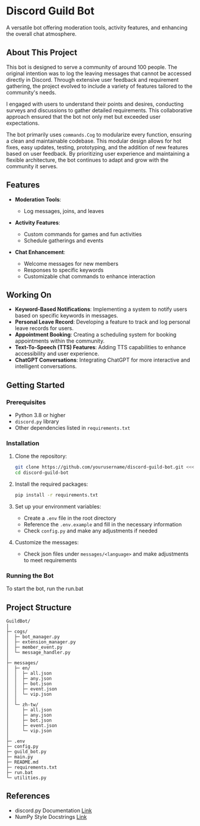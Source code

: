 # Discord Guild Bot
A versatile bot offering moderation tools, activity features, and enhancing the overall chat atmosphere.

## About This Project
This bot is designed to serve a community of around 100 people. The original intention was to log the leaving messages that cannot be accessed directly in Discord. Through extensive user feedback and requirement gathering, the project evolved to include a variety of features tailored to the community's needs.

I engaged with users to understand their points and desires, conducting surveys and discussions to gather detailed requirements. This collaborative approach ensured that the bot not only met but exceeded user expectations.

The bot primarily uses `commands.Cog` to modularize every function, ensuring a clean and maintainable codebase. This modular design allows for hot fixes, easy updates, testing, prototyping, and the addition of new features based on user feedback. By prioritizing user experience and maintaining a flexible architecture, the bot continues to adapt and grow with the community it serves.

## Features
- **Moderation Tools**:
    - Log messages, joins, and leaves

- **Activity Features**:
    - Custom commands for games and fun activities
    - Schedule gatherings and events

- **Chat Enhancement**:
    - Welcome messages for new members
    - Responses to specific keywords
    - Customizable chat commands to enhance interaction

## Working On
- **Keyword-Based Notifications**: Implementing a system to notify users based on specific keywords in messages.
- **Personal Leave Record**: Developing a feature to track and log personal leave records for users.
- **Appointment Booking**: Creating a scheduling system for booking appointments within the community.
- **Text-To-Speech (TTS) Features**: Adding TTS capabilities to enhance accessibility and user experience.
- **ChatGPT Conversations**: Integrating ChatGPT for more interactive and intelligent conversations.

## Getting Started
### Prerequisites
- Python 3.8 or higher
- `discord.py` library
- Other dependencies listed in `requirements.txt`

### Installation
1. Clone the repository:
    ```bash
    git clone https://github.com/yourusername/discord-guild-bot.git <<<<<<<<<<<<<<<<
    cd discord-guild-bot
    ```

2. Install the required packages:
    ```bash
    pip install -r requirements.txt
    ```

3. Set up your environment variables:
    - Create a `.env` file in the root directory
    - Reference the `.env.example` and fill in the necessary information
    - Check `config.py` and make any adjustments if needed

4. Customize the messages:
    - Check json files under `messages/<language>` and make adjustments to meet requirements

### Running the Bot
To start the bot, run the run.bat

## Project Structure
```
GuildBot/
│
├─ cogs/
│  ├─ bot_manager.py
│  ├─ extension_manager.py
│  ├─ member_event.py
│  └─ message_handler.py
│
├─ messages/
│  ├─ en/
│  │  ├─ all.json
│  │  ├─ any.json
│  │  ├─ bot.json
│  │  ├─ event.json
│  │  └─ vip.json
│  │
│  └─ zh-tw/
│     ├─ all.json
│     ├─ any.json
│     ├─ bot.json
│     ├─ event.json
│     └─ vip.json
│
├─ .env
├─ config.py
├─ guild_bot.py
├─ main.py
├─ README.md
├─ requirements.txt
├─ run.bat
└─ utilities.py
```

## References
- discord.py Documentation [Link](https://discordpy.readthedocs.io/en/latest/index.html)
- NumPy Style Docstrings [Link](https://sphinxcontrib-napoleon.readthedocs.io/en/latest/example_numpy.html)
